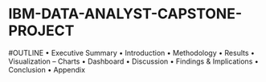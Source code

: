 # IBM-DATA-ANALYST-CAPSTONE-PROJECT

#OUTLINE
• Executive Summary
• Introduction
• Methodology
• Results
  • Visualization – Charts
  • Dashboard
• Discussion
  • Findings & Implications
• Conclusion
• Appendix
